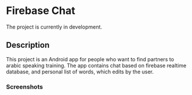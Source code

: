 # Firebase Chat
The project is currently in development.
## Description
This project is an Android app for people who want to find partners to arabic speaking training.
The app contains chat based on firebase realtime database, and personal list of words, which edits by the user.
### Screenshots
